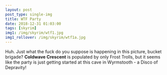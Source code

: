 ```yaml
---
layout: post
post_type: single-img
title: WTF Party
date: 2018-12-31 01:03:00
tags: [skyrim]
img1: /img/skyrim/wtf1.jpg
img1_rollover: /img/skyrim/wtf1a.jpg
---
```

Huh. Just what the fuck do you suppose is happening in this picture, bucket brigade? **Coldwave Crescent** is populated by only Frost Trolls, but it seems like the party is just getting started at this cave in Wyrmstooth - a Disco of Depravity!
